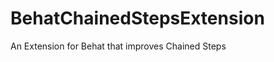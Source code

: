 BehatChainedStepsExtension
==========================

An Extension for Behat that improves Chained Steps
